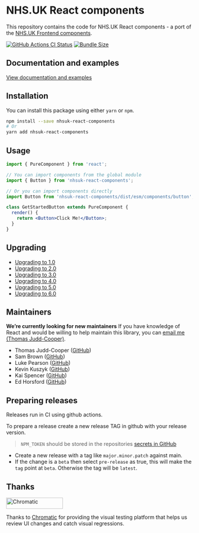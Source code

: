 # NHS.UK React components

This repository contains the code for NHS.UK React components - a port of the [NHS.UK Frontend components](https://github.com/nhsuk/nhsuk-frontend).

[![GitHub Actions CI Status](https://github.com/NHSDigital/nhsuk-react-components/actions/workflows/ci.yml/badge.svg?branch=main)](https://github.com/NHSDigital/nhsuk-react-components/actions?query=workflow%3A%22CI+Build%22+branch%3Amain) [![Bundle Size](https://img.shields.io/bundlephobia/minzip/nhsuk-react-components.svg)](https://bundlephobia.com/result?p=nhsuk-react-components)

## Documentation and examples

[View documentation and examples](https://nhsdigital.github.io/nhsuk-react-components)

## Installation

You can install this package using either `yarn` or `npm`.

```bash
npm install --save nhsuk-react-components
# Or
yarn add nhsuk-react-components
```

## Usage

```jsx
import { PureComponent } from 'react';

// You can import components from the global module
import { Button } from 'nhsuk-react-components';

// Or you can import components directly
import Button from 'nhsuk-react-components/dist/esm/components/button';

class GetStartedButton extends PureComponent {
  render() {
    return <Button>Click Me!</Button>;
  }
}
```

## Upgrading

- [Upgrading to 1.0](/docs/upgrade-to-1.0.md)
- [Upgrading to 2.0](/docs/upgrade-to-2.0.md)
- [Upgrading to 3.0](/docs/upgrade-to-3.0.md)
- [Upgrading to 4.0](/docs/upgrade-to-4.0.md)
- [Upgrading to 5.0](/docs/upgrade-to-5.0.md)
- [Upgrading to 6.0](/docs/upgrade-to-6.0.md)

## Maintainers

**We’re currently looking for new maintainers** If you have knowledge of React and would be willing to help maintain this library, you can [email me (Thomas Judd-Cooper)](mailto:thomas.judd-cooper1@nhs.net).

- Thomas Judd-Cooper ([GitHub](https://github.com/tomdango))
- Sam Brown ([GitHub](https://github.com/samueldavidbrown))
- Luke Pearson ([GitHub](https://github.com/lukepearson))
- Kevin Kuszyk ([GitHub](https://github.com/kevinkuszyk))
- Kai Spencer ([GitHub](https://github.com/KaiSpencer))
- Ed Horsford ([GitHub](https://github.com/edwardhorsford))

## Preparing releases

Releases run in CI using github actions.

To prepare a release create a new release TAG in github with your release version.

> `NPM_TOKEN` should be stored in the repositories [secrets in GitHub](https://github.com/NHSDigital/nhsuk-react-components/settings/secrets/actions)

- Create a new release with a tag like `major.minor.patch` against main.
- If the change is a `beta` then select `pre-release` as true, this will make the `tag` point at `beta`. Otherwise the tag will be `latest`.

## Thanks

<a href="https://www.chromatic.com/"><img src="https://user-images.githubusercontent.com/321738/84662277-e3db4f80-af1b-11ea-88f5-91d67a5e59f6.png" width="153" height="30" alt="Chromatic" /></a>

Thanks to [Chromatic](https://www.chromatic.com/) for providing the visual testing platform that helps us review UI changes and catch visual regressions.
